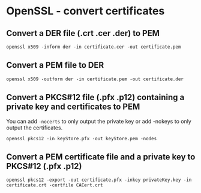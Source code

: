 # OpenSSL - convert certificates

## Convert a DER file (.crt .cer .der) to PEM

```
openssl x509 -inform der -in certificate.cer -out certificate.pem
```

## Convert a PEM file to DER

```
openssl x509 -outform der -in certificate.pem -out certificate.der
```

## Convert a PKCS#12 file (.pfx .p12) containing a private key and certificates to PEM

You can add `-nocerts` to only output the private key or add -nokeys to only output the certificates.

```
openssl pkcs12 -in keyStore.pfx -out keyStore.pem -nodes
```

## Convert a PEM certificate file and a private key to PKCS#12 (.pfx .p12)

```
openssl pkcs12 -export -out certificate.pfx -inkey privateKey.key -in certificate.crt -certfile CACert.crt
```
